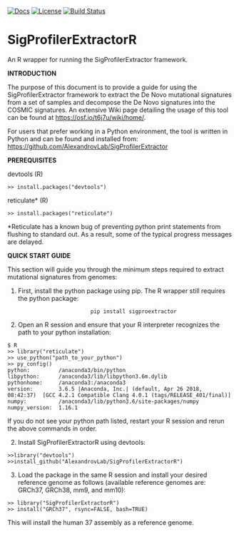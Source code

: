 [![Docs](https://img.shields.io/badge/docs-latest-blue.svg)](https://osf.io/s93d5/wiki/home/) [![License](https://img.shields.io/badge/License-BSD\%202--Clause-orange.svg)](https://opensource.org/licenses/BSD-2-Clause) [![Build Status](https://travis-ci.com/AlexandrovLab/SigProfilerMatrixGeneratorR.svg?branch=master)](https://travis-ci.com/AlexandrovLab/SigProfilerMatrixGeneratorR)

# SigProfilerExtractorR
An R wrapper for running the SigProfilerExtractor framework.

**INTRODUCTION**

The purpose of this document is to provide a guide for using the SigProfilerExtractor framework to extract the De Novo mutational signatures from a set of samples and decompose the De Novo signatures into the COSMIC signatures. An extensive Wiki page detailing the usage of this tool can be found at https://osf.io/t6j7u/wiki/home/. 

For users that prefer working in a Python environment, the tool is written in Python and can be found and installed from: https://github.com/AlexandrovLab/SigProfilerExtractor

**PREREQUISITES**

devtools  (R) 
```
>> install.packages("devtools")
```
reticulate* (R) 
```
>> install.packages("reticulate")  
```

*Reticulate has a known bug of preventing python print statements from flushing to standard out. As a result, some of the typical progress messages are delayed.

**QUICK START GUIDE**

This section will guide you through the minimum steps required to extract mutational signatures from genomes:
1. First, install the python package using pip. The R wrapper still requires the python package:
```
                          pip install sigproextractor
```
2. Open an R session and ensure that your R interpreter recognizes the path to your python installation:
```
$ R
>> library("reticulate")
>> use_python("path_to_your_python")
>> py_config()
python:         /anaconda3/bin/python
libpython:      /anaconda3/lib/libpython3.6m.dylib
pythonhome:     /anaconda3:/anaconda3
version:        3.6.5 |Anaconda, Inc.| (default, Apr 26 2018, 08:42:37)  [GCC 4.2.1 Compatible Clang 4.0.1 (tags/RELEASE_401/final)]
numpy:          /anaconda3/lib/python3.6/site-packages/numpy
numpy_version:  1.16.1
```
If you do not see your python path listed, restart your R session and rerun the above commands in order.

2. Install SigProfilerExtractorR using devtools:
```
>>library("devtools")
>>install_github("AlexandrovLab/SigProfilerExtractorR")
```
3. Load the package in the same R session and install your desired reference genome as follows (available reference genomes are: GRCh37, GRCh38, mm9, and mm10):
```
>> library("SigProfilerExtractorR")
>> install("GRCh37", rsync=FALSE, bash=TRUE)
```

This will install the human 37 assembly as a reference genome.
